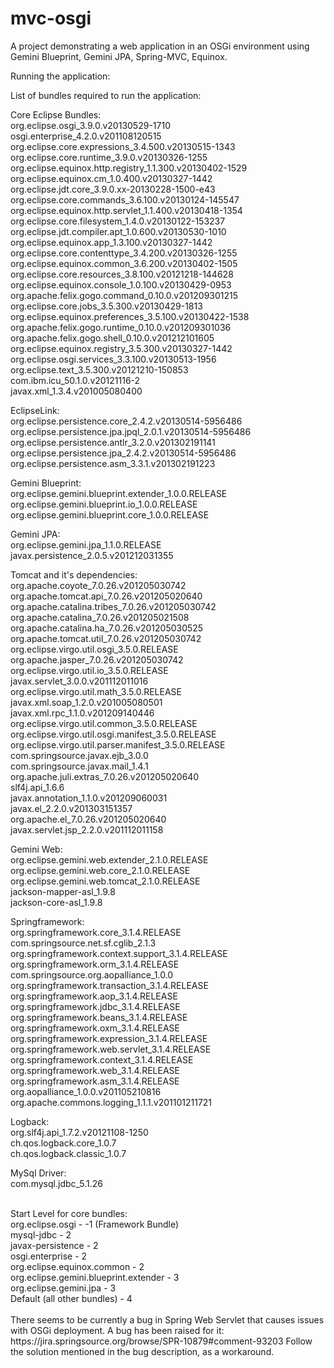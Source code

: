 mvc-osgi
========

A project demonstrating a web application in an OSGi environment using Gemini Blueprint, Gemini JPA, Spring-MVC, Equinox.

Running the application:

List of bundles required to run the application:

Core Eclipse Bundles:<br>
org.eclipse.osgi_3.9.0.v20130529-1710<br>
osgi.enterprise_4.2.0.v201108120515<br>
org.eclipse.core.expressions_3.4.500.v20130515-1343<br>
org.eclipse.core.runtime_3.9.0.v20130326-1255<br>
org.eclipse.equinox.http.registry_1.1.300.v20130402-1529<br>
org.eclipse.equinox.cm_1.0.400.v20130327-1442<br>
org.eclipse.jdt.core_3.9.0.xx-20130228-1500-e43<br>
org.eclipse.core.commands_3.6.100.v20130124-145547<br>
org.eclipse.equinox.http.servlet_1.1.400.v20130418-1354<br>
org.eclipse.core.filesystem_1.4.0.v20130122-153237<br>
org.eclipse.jdt.compiler.apt_1.0.600.v20130530-1010<br>
org.eclipse.equinox.app_1.3.100.v20130327-1442<br>
org.eclipse.core.contenttype_3.4.200.v20130326-1255<br>
org.eclipse.equinox.common_3.6.200.v20130402-1505<br>
org.eclipse.core.resources_3.8.100.v20121218-144628<br>
org.eclipse.equinox.console_1.0.100.v20130429-0953<br>
org.apache.felix.gogo.command_0.10.0.v201209301215<br>
org.eclipse.core.jobs_3.5.300.v20130429-1813<br>
org.eclipse.equinox.preferences_3.5.100.v20130422-1538<br>
org.apache.felix.gogo.runtime_0.10.0.v201209301036<br>
org.apache.felix.gogo.shell_0.10.0.v201212101605<br>
org.eclipse.equinox.registry_3.5.300.v20130327-1442<br>
org.eclipse.osgi.services_3.3.100.v20130513-1956<br>
org.eclipse.text_3.5.300.v20121210-150853<br>
com.ibm.icu_50.1.0.v20121116-2<br>
javax.xml_1.3.4.v201005080400<br>

EclipseLink:<br>
org.eclipse.persistence.core_2.4.2.v20130514-5956486<br>
org.eclipse.persistence.jpa.jpql_2.0.1.v20130514-5956486<br>
org.eclipse.persistence.antlr_3.2.0.v201302191141<br>
org.eclipse.persistence.jpa_2.4.2.v20130514-5956486<br>
org.eclipse.persistence.asm_3.3.1.v201302191223<br>

Gemini Blueprint:<br>
org.eclipse.gemini.blueprint.extender_1.0.0.RELEASE<br>
org.eclipse.gemini.blueprint.io_1.0.0.RELEASE<br>
org.eclipse.gemini.blueprint.core_1.0.0.RELEASE<br>

Gemini JPA:<br>
org.eclipse.gemini.jpa_1.1.0.RELEASE<br>
javax.persistence_2.0.5.v201212031355<br>

Tomcat and it's dependencies:<br>
org.apache.coyote_7.0.26.v201205030742<br>
org.apache.tomcat.api_7.0.26.v201205020640<br>
org.apache.catalina.tribes_7.0.26.v201205030742<br>
org.apache.catalina_7.0.26.v201205021508<br>
org.apache.catalina.ha_7.0.26.v201205030525<br>
org.apache.tomcat.util_7.0.26.v201205030742<br>
org.eclipse.virgo.util.osgi_3.5.0.RELEASE<br>
org.apache.jasper_7.0.26.v201205030742<br>
org.eclipse.virgo.util.io_3.5.0.RELEASE<br>
javax.servlet_3.0.0.v201112011016<br>
org.eclipse.virgo.util.math_3.5.0.RELEASE<br>
javax.xml.soap_1.2.0.v201005080501<br>
javax.xml.rpc_1.1.0.v201209140446<br>
org.eclipse.virgo.util.common_3.5.0.RELEASE<br>
org.eclipse.virgo.util.osgi.manifest_3.5.0.RELEASE<br>
org.eclipse.virgo.util.parser.manifest_3.5.0.RELEASE<br>
com.springsource.javax.ejb_3.0.0<br>
com.springsource.javax.mail_1.4.1<br>
org.apache.juli.extras_7.0.26.v201205020640<br>
slf4j.api_1.6.6<br>
javax.annotation_1.1.0.v201209060031<br>
javax.el_2.2.0.v201303151357<br>
org.apache.el_7.0.26.v201205020640<br>
javax.servlet.jsp_2.2.0.v201112011158<br>

Gemini Web:<br>
org.eclipse.gemini.web.extender_2.1.0.RELEASE<br>
org.eclipse.gemini.web.core_2.1.0.RELEASE<br>
org.eclipse.gemini.web.tomcat_2.1.0.RELEASE<br>
jackson-mapper-asl_1.9.8<br>
jackson-core-asl_1.9.8<br>

Springframework:<br>
org.springframework.core_3.1.4.RELEASE<br>
com.springsource.net.sf.cglib_2.1.3<br>
org.springframework.context.support_3.1.4.RELEASE<br>
org.springframework.orm_3.1.4.RELEASE<br>
com.springsource.org.aopalliance_1.0.0<br>
org.springframework.transaction_3.1.4.RELEASE<br>
org.springframework.aop_3.1.4.RELEASE<br>
org.springframework.jdbc_3.1.4.RELEASE<br>
org.springframework.beans_3.1.4.RELEASE<br>
org.springframework.oxm_3.1.4.RELEASE<br>
org.springframework.expression_3.1.4.RELEASE<br>
org.springframework.web.servlet_3.1.4.RELEASE<br>
org.springframework.context_3.1.4.RELEASE<br>
org.springframework.web_3.1.4.RELEASE<br>
org.springframework.asm_3.1.4.RELEASE<br>
org.aopalliance_1.0.0.v201105210816<br>
org.apache.commons.logging_1.1.1.v201101211721<br>

Logback:<br>
org.slf4j.api_1.7.2.v20121108-1250<br>
ch.qos.logback.core_1.0.7<br>
ch.qos.logback.classic_1.0.7<br>

MySql Driver:<br>
com.mysql.jdbc_5.1.26<br>

<br>
Start Level for core bundles:<br>
org.eclipse.osgi - -1 (Framework Bundle)<br>
mysql-jdbc - 2<br>
javax-persistence - 2<br>
osgi.enterprise - 2<br>
org.eclipse.equinox.common - 2<br>
org.eclipse.gemini.blueprint.extender - 3<br>
org.eclipse.gemini.jpa - 3<br>
Default (all other bundles) - 4<br>
<br>
There seems to be currently a bug in Spring Web Servlet that causes issues with OSGi deployment. A bug has been raised for it: https://jira.springsource.org/browse/SPR-10879#comment-93203
Follow the solution mentioned in the bug description, as a workaround.


